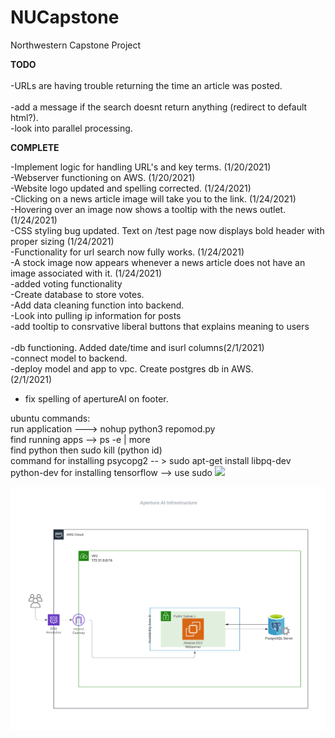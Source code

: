 # NUCapstone
Northwestern Capstone Project 


<b>TODO </b>
<br>
<br>
-URLs are having trouble returning the time an article was posted.  
<br>
-add a message if the search doesnt return anything (redirect to default html?).<br>
-look into parallel processing.<br>






<b>COMPLETE</b>

-Implement logic for handling URL's and key terms. (1/20/2021) <br>
-Webserver functioning on AWS. (1/20/2021)<br>
-Website logo updated and spelling corrected. (1/24/2021) <br>
-Clicking on a news article image will take you to the link. (1/24/2021) <br>
-Hovering over an image now shows a tooltip with the news outlet. (1/24/2021) <br>
-CSS styling bug updated.  Text on /test page now displays bold header with proper sizing (1/24/2021) <br>
-Functionality for url search now fully works. (1/24/2021)  <br>
-A stock image now appears whenever a news article does not have an image associated with it. (1/24/2021) <br> 
-added voting functionality <br>
-Create database to store votes.<br>
-Add data cleaning function into backend.  <br>
-Look into pulling ip information for posts 
<br>
-add tooltip to consrvative liberal buttons that explains meaning to users <br>
<br>
-db functioning. Added date/time and isurl columns(2/1/2021) 
<br> -connect model to backend. <br>
-deploy model and app to vpc. Create postgres db in AWS. <br> (2/1/2021)
- fix spelling of apertureAI on footer. <br>



ubuntu commands:<br>
run application ---> nohup python3 repomod.py <br>
find running apps --> ps -e | more <br>
find python  then sudo kill (python id) <br>
command for installing psycopg2 -- > sudo apt-get install libpq-dev python-dev
for installing tensorflow --> use sudo 
<img src = "https://i.ibb.co/g7XhDTB/Support-process-example.jpg">

<img src = Aperture.AI.png>
